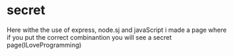 # secret
Here withe the use of express, node.sj and javaScript i made a page where if you put the correct combinantion you will see a secret page(ILoveProgramming)
